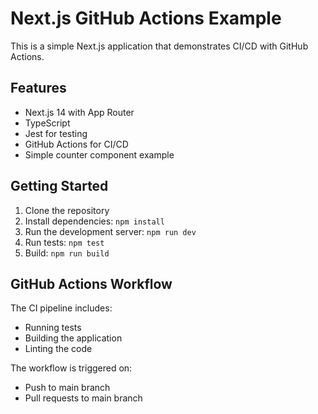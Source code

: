 # Next.js GitHub Actions Example

This is a simple Next.js application that demonstrates CI/CD with GitHub Actions.

## Features

- Next.js 14 with App Router
- TypeScript
- Jest for testing
- GitHub Actions for CI/CD
- Simple counter component example

## Getting Started

1. Clone the repository
2. Install dependencies: `npm install`
3. Run the development server: `npm run dev`
4. Run tests: `npm test`
5. Build: `npm run build`

## GitHub Actions Workflow

The CI pipeline includes:
- Running tests
- Building the application
- Linting the code

The workflow is triggered on:
- Push to main branch
- Pull requests to main branch